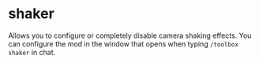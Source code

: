 # shaker
Allows you to configure or completely disable camera shaking effects. You can configure the mod in the window that opens when typing `/toolbox shaker` in chat.
